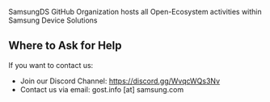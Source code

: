 SamsungDS GitHub Organization hosts all Open-Ecosystem activities within Samsung Device Solutions

## Where to Ask for Help
If you want to contact us:
- Join our Discord Channel: https://discord.gg/WvqcWQs3Nv
- Contact us via email: gost.info [at] samsung.com

<!--

**Here are some ideas to get you started:**

🙋‍♀️ A short introduction - what is your organization all about?
🌈 Contribution guidelines - how can the community get involved?
👩‍💻 Useful resources - where can the community find your docs? Is there anything else the community should know?
🍿 Fun facts - what does your team eat for breakfast?
🧙 Remember, you can do mighty things with the power of [Markdown](https://docs.github.com/github/writing-on-github/getting-started-with-writing-and-formatting-on-github/basic-writing-and-formatting-syntax)
-->
